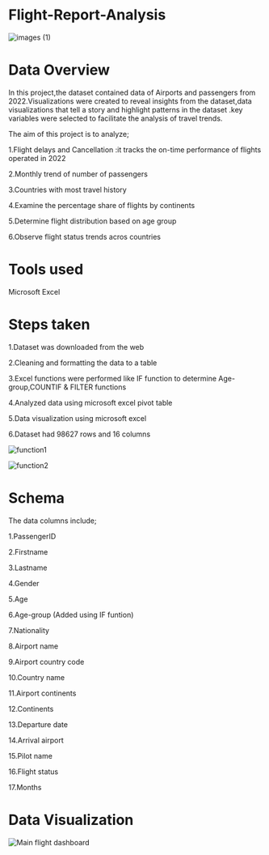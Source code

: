 # Flight-Report-Analysis

![images (1)](https://github.com/user-attachments/assets/acca9e23-7887-4a5b-90c3-01f5fc99aad5)

# Data Overview

In this project,the dataset contained data of Airports and passengers from 2022.Visualizations were created to reveal insights from the dataset,data visualizations that tell a story and highlight patterns in the dataset .key variables were selected to facilitate the analysis of travel trends.

The aim of this project is to analyze;

1.Flight delays and Cancellation :it tracks the on-time performance of flights operated in 2022

2.Monthly trend of number of passengers 

3.Countries with most travel history

4.Examine the percentage share of flights by continents 

5.Determine flight distribution based on age group

6.Observe flight status trends acros countries

# Tools used
Microsoft Excel

# Steps taken

1.Dataset was downloaded from the web

2.Cleaning and formatting the data to a table

3.Excel functions were performed like IF function to determine Age-group,COUNTIF & FILTER functions

4.Analyzed data using microsoft excel pivot table

5.Data visualization using microsoft excel

6.Dataset had 98627 rows and 16 columns

![function1](https://github.com/user-attachments/assets/55a587e7-2bec-4aab-ae77-64e9f00d6bf0)


![function2](https://github.com/user-attachments/assets/c005a437-bbe0-4300-a4a0-cd2170078fee)

# Schema
The data columns include;

1.PassengerID

2.Firstname

3.Lastname

4.Gender

5.Age

6.Age-group (Added using IF funtion)

7.Nationality

8.Airport name

9.Airport country code

10.Country name 

11.Airport continents

12.Continents 

13.Departure date 

14.Arrival airport

15.Pilot name 

16.Flight status 

17.Months

# Data Visualization 

![Main flight dashboard](https://github.com/user-attachments/assets/68a8549f-f47c-4660-8c6d-3526c4d554f7)




